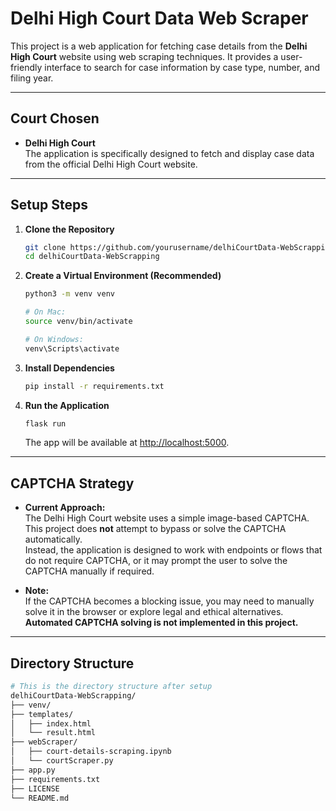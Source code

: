 # Delhi High Court Data Web Scraper

This project is a web application for fetching case details from the **Delhi High Court** website using web scraping techniques. It provides a user-friendly interface to search for case information by case type, number, and filing year.

---

## Court Chosen

- **Delhi High Court**  
  The application is specifically designed to fetch and display case data from the official Delhi High Court website.

---

## Setup Steps

1. **Clone the Repository**
   ```bash
   git clone https://github.com/yourusername/delhiCourtData-WebScrapping.git
   cd delhiCourtData-WebScrapping
   ```

2. **Create a Virtual Environment (Recommended)**
   ```bash
   python3 -m venv venv
   
   # On Mac:
   source venv/bin/activate  

   # On Windows: 
   venv\Scripts\activate
   ```

3. **Install Dependencies**
   ```bash
   pip install -r requirements.txt
   ```

4. **Run the Application**
   ```bash
   flask run
   ```
   The app will be available at [http://localhost:5000](http://localhost:5000).

---

## CAPTCHA Strategy

- **Current Approach:**  
  The Delhi High Court website uses a simple image-based CAPTCHA.  
  This project does **not** attempt to bypass or solve the CAPTCHA automatically.  
  Instead, the application is designed to work with endpoints or flows that do not require CAPTCHA, or it may prompt the user to solve the CAPTCHA manually if required.

- **Note:**  
  If the CAPTCHA becomes a blocking issue, you may need to manually solve it in the browser or explore legal and ethical alternatives.  
  **Automated CAPTCHA solving is not implemented in this project.**

---

## Directory Structure

``` bash
# This is the directory structure after setup
delhiCourtData-WebScrapping/
├── venv/
├── templates/
│   ├── index.html
│   └── result.html
├── webScraper/
│   ├── court-details-scraping.ipynb
│   └── courtScraper.py
├── app.py
├── requirements.txt
├── LICENSE
└── README.md
```